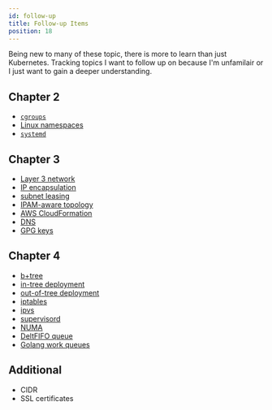 ```yaml
---
id: follow-up
title: Follow-up Items
position: 18
---
```


Being new to many of these topic, there is more to learn than just Kubernetes.  Tracking topics I want to follow up on because I'm unfamilair or I just want to gain a deeper understanding.


## Chapter 2

- [`cgroups`](./chapter02#borg-heritage)
- [Linux namespaces](./chapter02#borg-heritage)
- [`systemd`](./chapter02#kubernetes-architecture)


## Chapter 3

- [Layer 3 network](./chapter03#calico)
- [IP encapsulation](./chapter03#calico)
- [subnet leasing](./chapter03#flannel)
- [IPAM-aware topology](./chapter03#romana)
- [AWS CloudFormation](./chapter03#kube-aws)
- [DNS](./chapter03#kubicorn)
- [GPG keys](./chapter03.md#lab-31-install-kubernetes)


## Chapter 4

- [b+tree](chapter04.md#etcd-database)
- [in-tree deployment](chapter04.md#other-agents)
- [out-of-tree deployment](chapter04.md#other-agents)
- [iptables](chapter04.md#worker-nodes)
- [ipvs](chapter04.md#worker-nodes)
- [supervisord](chapter04.md#worker-nodes)
- [NUMA](chapter04.md#kubelet)
- [DeltFIFO queue](chapter04.md#operators)
- [Golang work queues](chapter04.md#operators)


## Additional

- CIDR
- SSL certificates
